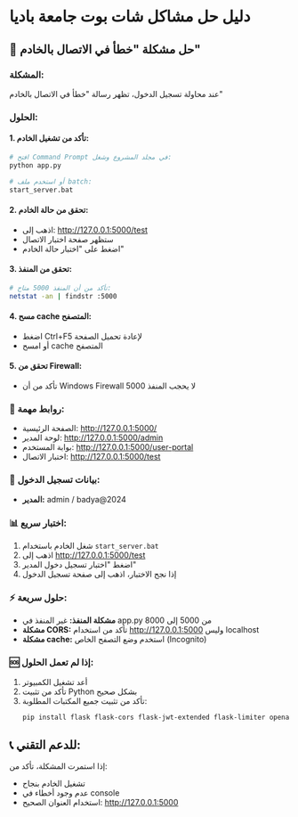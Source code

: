 # دليل حل مشاكل شات بوت جامعة باديا

## 🔧 حل مشكلة "خطأ في الاتصال بالخادم"

### المشكلة:
عند محاولة تسجيل الدخول، تظهر رسالة "خطأ في الاتصال بالخادم"

### الحلول:

#### 1. تأكد من تشغيل الخادم:
```bash
# افتح Command Prompt في مجلد المشروع وشغل:
python app.py

# أو استخدم ملف batch:
start_server.bat
```

#### 2. تحقق من حالة الخادم:
- اذهب إلى: http://127.0.0.1:5000/test
- ستظهر صفحة اختبار الاتصال
- اضغط على "اختبار حالة الخادم"

#### 3. تحقق من المنفذ:
```bash
# تأكد من أن المنفذ 5000 متاح:
netstat -an | findstr :5000
```

#### 4. مسح cache المتصفح:
- اضغط Ctrl+F5 لإعادة تحميل الصفحة
- أو امسح cache المتصفح

#### 5. تحقق من Firewall:
- تأكد من أن Windows Firewall لا يحجب المنفذ 5000

### 🚀 روابط مهمة:
- الصفحة الرئيسية: http://127.0.0.1:5000/
- لوحة المدير: http://127.0.0.1:5000/admin
- بوابة المستخدم: http://127.0.0.1:5000/user-portal
- اختبار الاتصال: http://127.0.0.1:5000/test

### 🔑 بيانات تسجيل الدخول:
- **المدير:** admin / badya@2024

### 📊 اختبار سريع:
1. شغل الخادم باستخدام `start_server.bat`
2. اذهب إلى http://127.0.0.1:5000/test
3. اضغط "اختبار تسجيل دخول المدير"
4. إذا نجح الاختبار، اذهب إلى صفحة تسجيل الدخول

### ⚡ حلول سريعة:
- **مشكلة المنفذ:** غير المنفذ في app.py من 5000 إلى 8000
- **مشكلة CORS:** تأكد من استخدام http://127.0.0.1:5000 وليس localhost
- **مشكلة cache:** استخدم وضع التصفح الخاص (Incognito)

### 🆘 إذا لم تعمل الحلول:
1. أعد تشغيل الكمبيوتر
2. تأكد من تثبيت Python بشكل صحيح
3. تأكد من تثبيت جميع المكتبات المطلوبة:
   ```bash
   pip install flask flask-cors flask-jwt-extended flask-limiter openai python-dotenv werkzeug
   ```

## 📞 للدعم التقني:
إذا استمرت المشكلة، تأكد من:
- تشغيل الخادم بنجاح
- عدم وجود أخطاء في console
- استخدام العنوان الصحيح: http://127.0.0.1:5000
